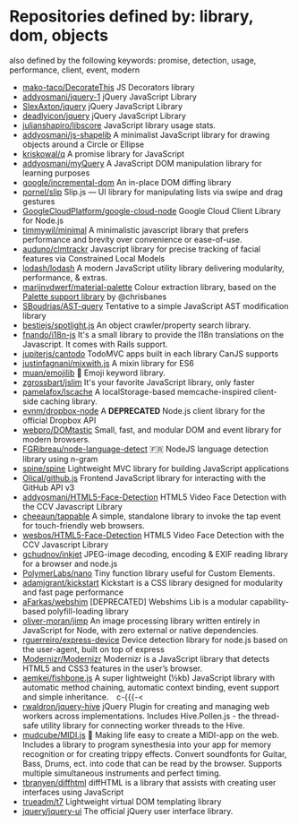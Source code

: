 # Repositories defined by: library, dom, objects

also defined by the following keywords: promise, detection, usage, performance, client, event, modern

- [mako-taco/DecorateThis](https://github.com/mako-taco/DecorateThis)
  JS Decorators library
- [addyosmani/jquery-1](https://github.com/addyosmani/jquery-1)
  jQuery JavaScript Library
- [SlexAxton/jquery](https://github.com/SlexAxton/jquery)
  jQuery JavaScript Library
- [deadlyicon/jquery](https://github.com/deadlyicon/jquery)
  jQuery JavaScript Library
- [julianshapiro/libscore](https://github.com/julianshapiro/libscore)
  JavaScript library usage stats.
- [addyosmani/js-shapelib](https://github.com/addyosmani/js-shapelib)
  A minimalist JavaScript library for drawing objects around a Circle or Ellipse
- [kriskowal/q](https://github.com/kriskowal/q)
  A promise library for JavaScript
- [addyosmani/myQuery](https://github.com/addyosmani/myQuery)
  A JavaScript DOM manipulation library for learning purposes
- [google/incremental-dom](https://github.com/google/incremental-dom)
  An in-place DOM diffing library
- [pornel/slip](https://github.com/pornel/slip)
  Slip.js — UI library for manipulating lists via swipe and drag gestures
- [GoogleCloudPlatform/google-cloud-node](https://github.com/GoogleCloudPlatform/google-cloud-node)
  Google Cloud Client Library for Node.js
- [timmywil/minimal](https://github.com/timmywil/minimal)
  A minimalistic javascript library that prefers performance and brevity over convenience or ease-of-use.
- [auduno/clmtrackr](https://github.com/auduno/clmtrackr)
  Javascript library for precise tracking of facial features via Constrained Local Models
- [lodash/lodash](https://github.com/lodash/lodash)
  A modern JavaScript utility library delivering modularity, performance, & extras.
- [marijnvdwerf/material-palette](https://github.com/marijnvdwerf/material-palette)
  Colour extraction library, based on the [Palette support library](http://chris.banes.me/2014/07/04/palette-preview/) by @chrisbanes
- [SBoudrias/AST-query](https://github.com/SBoudrias/AST-query)
  Tentative to a simple JavaScript AST modification library
- [bestiejs/spotlight.js](https://github.com/bestiejs/spotlight.js)
  An object crawler/property search library.
- [fnando/i18n-js](https://github.com/fnando/i18n-js)
  It's a small library to provide the I18n translations on the Javascript. It comes with Rails support.
- [jupiterjs/cantodo](https://github.com/jupiterjs/cantodo)
  TodoMVC apps built in each library CanJS supports
- [justinfagnani/mixwith.js](https://github.com/justinfagnani/mixwith.js)
  A mixin library for ES6
- [muan/emojilib](https://github.com/muan/emojilib)
  :book: Emoji keyword library.
- [zgrossbart/jslim](https://github.com/zgrossbart/jslim)
  It's your favorite JavaScript library, only faster
- [pamelafox/lscache](https://github.com/pamelafox/lscache)
  A localStorage-based memcache-inspired client-side caching library.
- [evnm/dropbox-node](https://github.com/evnm/dropbox-node)
  A **DEPRECATED** Node.js client library for the official Dropbox API
- [webpro/DOMtastic](https://github.com/webpro/DOMtastic)
  Small, fast, and modular DOM and event library for modern browsers.
- [FGRibreau/node-language-detect](https://github.com/FGRibreau/node-language-detect)
  🇫🇷 NodeJS language detection library using n-gram
- [spine/spine](https://github.com/spine/spine)
  Lightweight MVC library for building JavaScript applications
- [Olical/github.js](https://github.com/Olical/github.js)
  Frontend JavaScript library for interacting with the GitHub API v3
- [addyosmani/HTML5-Face-Detection](https://github.com/addyosmani/HTML5-Face-Detection)
  HTML5 Video Face Detection with the CCV Javascript Library
- [cheeaun/tappable](https://github.com/cheeaun/tappable)
  A simple, standalone library to invoke the tap event for touch-friendly web browsers.
- [wesbos/HTML5-Face-Detection](https://github.com/wesbos/HTML5-Face-Detection)
  HTML5 Video Face Detection with the CCV Javascript Library
- [gchudnov/inkjet](https://github.com/gchudnov/inkjet)
  JPEG-image decoding, encoding & EXIF reading library for a browser and node.js
- [PolymerLabs/nano](https://github.com/PolymerLabs/nano)
  Tiny function library useful for Custom Elements.
- [adamjgrant/kickstart](https://github.com/adamjgrant/kickstart)
  Kickstart is a CSS library designed for modularity and fast page performance
- [aFarkas/webshim](https://github.com/aFarkas/webshim)
  [DEPRECATED] Webshims Lib is a modular capability-based polyfill-loading library
- [oliver-moran/jimp](https://github.com/oliver-moran/jimp)
  An image processing library written entirely in JavaScript for Node, with zero external or native dependencies.
- [rguerreiro/express-device](https://github.com/rguerreiro/express-device)
  Device detection library for node.js based on the user-agent, built on top of express
- [Modernizr/Modernizr](https://github.com/Modernizr/Modernizr)
  Modernizr is a JavaScript library that detects HTML5 and CSS3 features in the user’s browser.
- [aemkei/fishbone.js](https://github.com/aemkei/fishbone.js)
  A super lightweight (½kb) JavaScript library with automatic method chaining, automatic context binding, event support and simple inheritance. c-{{{-<
- [rwaldron/jquery-hive](https://github.com/rwaldron/jquery-hive)
  jQuery Plugin for creating and managing web workers across implementations. Includes Hive.Pollen.js - the thread-safe utility library for connecting worker threads to the Hive.
- [mudcube/MIDI.js](https://github.com/mudcube/MIDI.js)
  :musical_keyboard: Making life easy to create a MIDI-app on the web. Includes a library to program synesthesia into your app for memory recognition or for creating trippy effects. Convert soundfonts for Guitar, Bass, Drums, ect. into code that can be read by the browser. Supports multiple simultaneous instruments and perfect timing.
- [tbranyen/diffhtml](https://github.com/tbranyen/diffhtml)
  diffHTML is a library that assists with creating user interfaces using JavaScript
- [trueadm/t7](https://github.com/trueadm/t7)
  Lightweight virtual DOM templating library
- [jquery/jquery-ui](https://github.com/jquery/jquery-ui)
  The official jQuery user interface library.
